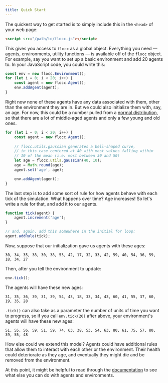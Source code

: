 ```yaml
---
title: Quick Start
---
```


The quickest way to get started is to simply include this in the `<head>` of your web page:

```html
<script src="/path/to/flocc.js"></script>
```

This gives you access to `flocc` as a global object. Everything you need &mdash; agents, environments, utility functions &mdash; is available off of the `flocc` object. For example, say you want to set up a basic environment and add 20 agents to. In your JavaScript code, you could write this:

```js
const env = new flocc.Environment();
for (let i = 0; i < 20; i++) {
    const agent = new flocc.Agent();
    env.addAgent(agent);
}
```

Right now none of these agents have any data associated with them, other than the environment they are in. But we could also initialize them with, say, an age. For now, this could be a number pulled from a [normal distribution](https://en.wikipedia.org/wiki/Normal_distribution), so that there are a lot of middle-aged agents and only a few young and old ones.

```js
for (let i = 0; i < 20; i++) {
    const agent = new flocc.Agent();
    
    // flocc.utils.gaussian generates a bell-shaped curve,
    // in this case centered at 40 with most values falling within
    // 10 of the mean (i.e. most between 30 and 50)
    let age = flocc.utils.gaussian(40, 10);
    age = Math.round(age);
    agent.set('age', age);

    env.addAgent(agent);
}
```

The last step is to add some sort of rule for how agents behave with each tick of the simulation. What happens over time? Age increases! So let's write a rule for that, and add it to our agents.

```js
function tick(agent) {
    agent.increment('age');
}

// and, again, add this somewhere in the initial for loop:
agent.addRule(tick);
```

Now, suppose that our initialization gave us agents with these ages:

```
30, 34, 35, 38, 30, 38, 53, 42, 17, 32, 33, 42, 59, 40, 54, 36, 59, 18, 34, 27
```

Then, after you tell the environment to update:

```js
env.tick();
```

The agents will have these new ages:

```
31, 35, 36, 39, 31, 39, 54, 43, 18, 33, 34, 43, 60, 41, 55, 37, 60, 19, 35, 28
```

`.tick()` can also take as a parameter the number of units of time you want to progress, so if you call `env.tick(20)` after above, your environment's agents will have these new ages:

```
51, 55, 56, 59, 51, 59, 74, 63, 38, 53, 54, 63, 80, 61, 75, 57, 80, 39, 55, 48
```

How else could we extend this model? Agents could have additional rules that allow them to interact with each other or the environment. Their health could deteriorate as they age, and eventually they might die and be removed from the environment.

At this point, it might be helpful to read through the [documentation](/docs) to see what else you can do with agents and environments.
